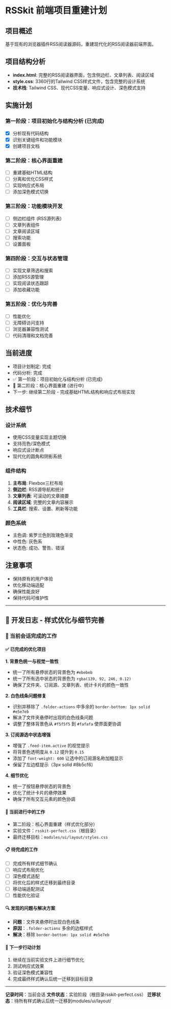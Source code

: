 # RSSkit 前端项目重建计划

## 项目概述
基于现有的浏览器插件RSS阅读器源码，重建现代化的RSS阅读器前端界面。

## 项目结构分析
- **index.html**: 完整的RSS阅读器界面，包含侧边栏、文章列表、阅读区域
- **style.css**: 3360行的Tailwind CSS样式文件，包含完整的设计系统
- **技术栈**: Tailwind CSS、现代CSS变量、响应式设计、深色模式支持

## 实施计划

### 第一阶段：项目初始化与结构分析 (已完成)
- [x] 分析现有代码结构
- [x] 识别关键组件和功能模块
- [x] 创建项目文档

### 第二阶段：核心界面重建
- [ ] 重建基础HTML结构
- [ ] 分离和优化CSS样式
- [ ] 实现响应式布局
- [ ] 添加深色模式切换

### 第三阶段：功能模块开发
- [ ] 侧边栏组件 (RSS源列表)
- [ ] 文章列表组件
- [ ] 文章阅读区域
- [ ] 搜索功能
- [ ] 设置面板

### 第四阶段：交互与状态管理
- [ ] 实现文章筛选和搜索
- [ ] 添加RSS源管理
- [ ] 实现阅读状态跟踪
- [ ] 添加收藏功能

### 第五阶段：优化与完善
- [ ] 性能优化
- [ ] 无障碍访问支持
- [ ] 浏览器兼容性测试
- [ ] 代码清理和文档完善

## 当前进度
- 项目计划制定: 完成
- 代码分析: 完成
- ✅ 第一阶段：项目初始化与结构分析 (已完成)
- 🔄 第二阶段：核心界面重建 (进行中)
- 下一步: 继续第二阶段 - 完成基础HTML结构和响应式布局实现

## 技术细节

### 设计系统
- 使用CSS变量实现主题切换
- 支持亮色/深色模式
- 响应式设计断点
- 现代化的圆角和阴影系统

### 组件结构
1. **主布局**: Flexbox三栏布局
2. **侧边栏**: RSS源导航和统计
3. **文章列表**: 可滚动的文章摘要
4. **阅读区域**: 完整的文章内容展示
5. **工具栏**: 搜索、设置、刷新等功能

### 颜色系统
- 主色调: 紫罗兰色到玫瑰色渐变
- 中性色: 灰色系
- 状态色: 成功、警告、错误

## 注意事项
- 保持原有的用户体验
- 优化移动端适配
- 确保性能良好
- 保持代码可维护性

---

## 📝 开发日志 - 样式优化与细节完善

### 📅 当前会话完成的工作

#### ✅ 已完成的优化项目

**1. 背景色统一与视觉一致性**
- 统一了所有悬停状态的背景色为 `#ebebeb`
- 统一了所有选中状态的背景色为 `rgba(139, 92, 246, 0.12)`
- 确保了文件夹、订阅源、文章列表、统计卡片的颜色一致性

**2. 白色线条问题修复**
- 识别并移除了 `.folder-actions` 中多余的 `border-bottom: 1px solid #e5e7eb`
- 解决了文件夹悬停时出现的白色线条问题
- 调整了整体背景色从 `#f5f5f5` 到 `#fafafa` 使界面更协调

**3. 订阅源选中状态增强**
- 增强了 `.feed-item.active` 的视觉提示
- 将背景色透明度从 `0.12` 提升到 `0.15`
- 添加了 `font-weight: 600` 让选中的订阅源名称加粗显示
- 保留了左边框提示（3px solid #8b5cf6）

**4. 细节优化**
- 统一了按钮悬停状态的背景色
- 优化了统计卡片的悬停效果
- 确保了所有交互元素的颜色协调

#### 🔄 当前进行中的工作
- 第二阶段：核心界面重建（样式优化部分）
- 实验文件：`rsskit-perfect.css`（根目录）
- 最终迁移目标：`modules/ui/layout/styles.css`

#### 📋 待完成的工作
- [ ] 完成所有样式细节确认
- [ ] 响应式布局优化
- [ ] 深色模式适配
- [ ] 将优化后的样式迁移到最终目录
- [ ] 移动端适配测试
- [ ] 性能优化验证

#### 🔍 发现的问题与解决方案
- **问题**：文件夹悬停时出现白色线条
- **原因**：`.folder-actions` 多余的边框样式
- **解决**：移除 `border-bottom: 1px solid #e5e7eb`

#### 🎯 下一步行动计划
1. 继续在当前实验文件上进行细节优化
2. 测试响应式效果
3. 验证深色模式兼容性
4. 完成最终样式确认后统一迁移到目标目录

---
**记录时间**：当前会话
**文件状态**：实验阶段（根目录rsskit-perfect.css）
**迁移状态**：待所有样式确认后统一迁移到modules/ui/layout/